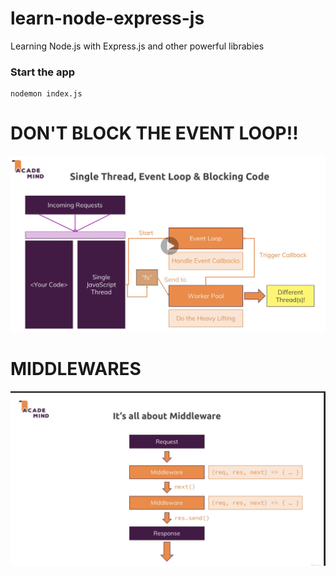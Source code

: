 # learn-node-express-js
Learning Node.js with Express.js and other powerful librabies


### Start the app
```
nodemon index.js
```

# DON'T BLOCK THE EVENT LOOP!!
![event-loop](meta/event-loop.png)

# MIDDLEWARES
![middleware](meta/middleware.png)